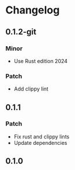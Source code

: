 # Changelog

## 0.1.2-git

### Minor

- Use Rust edition 2024

### Patch

- Add clippy lint

## 0.1.1

### Patch

- Fix rust and clippy lints
- Update dependencies

## 0.1.0

<!-- Increment to skip CHANGELOG.md test: 1 -->
